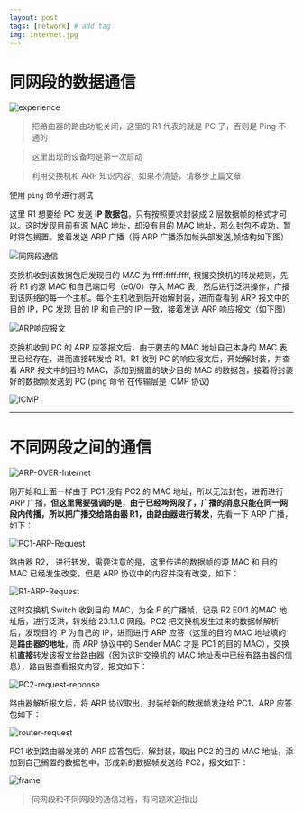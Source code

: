 ```yaml
---
layout: post
tags: [network] # add tag
img: internet.jpg
---
```


# 同网段的数据通信

![experience]({{site.baseurl}}/assets/img/experience.png)

> 把路由器的路由功能关闭，这里的 R1 代表的就是 PC 了，否则是 Ping 不通的

> 这里出现的设备均是第一次启动

> 利用交换机和 ARP 知识内容，如果不清楚，请移步上篇文章

使用 `ping` 命令进行测试

这里 R1 想要给 PC 发送 **IP 数据包**，只有按照要求封装成 2 层数据帧的格式才可以。这时发现目前有源 MAC 地址，却没有目的 MAC 地址，那么封包不成功，暂时将包搁置。接着发送 ARP 广播（将 ARP 广播添加帧头部发送,帧结构如下图）

![同网段通信]({{site.baseurl}}/assets/img/J%5B%25%7D9JNPI%60HUMWJ7%7DVWSHAJ%202.png)

交换机收到该数据包后发现目的 MAC 为 ffff:ffff:ffff, 根据交换机的转发规则，先将 R1 的源 MAC 和自己端口号（e0/0）存入 MAC 表，然后进行泛洪操作，广播到该网络的每一个主机。每个主机收到后开始解封装，进而查看到 ARP 报文中的目的 IP，PC 发现 目的 IP 和自己的 IP 一致，接着发送 ARP 响应报文（如下图）

![ARP响应报文]({{site.baseurl}}/assets/img/%7D9$VB%7DKPI1C@3H%7B5%5D1%5BW-%7BS.png)

交换机收到 PC 的 ARP 应答报文后，由于要去的 MAC 地址自己本身的 MAC 表里已经存在，进而直接转发给 R1。R1 收到 PC 的响应报文后，开始解封装，并查看 ARP 报文中的目的 MAC，添加到搁置的缺少目的 MAC 的数据包，接着将封装好的数据帧发送到 PC (ping 命令 在传输层是 ICMP 协议)

![ICMP]({{site.baseurl}}/assets/img/ICMP.png)

---

# 不同网段之间的通信

![ARP-OVER-Internet]({{site.baseurl}}/assets/img/ARP-OVER-Internet.png)

刚开始和上面一样由于 PC1 没有 PC2 的 MAC 地址，所以无法封包，进而进行 ARP 广播，**但这里需要强调的是，由于已经垮网段了，广播的消息只能在同一网段内传播，所以把广播交给路由器 R1，由路由器进行转发**，先看一下 ARP 广播，如下：

![PC1-ARP-Request]({{site.baseurl}}/assets/img/PC1-ARP-Request.png)

路由器 R2， 进行转发，需要注意的是，这里传递的数据帧的源 MAC 和 目的 MAC 已经发生改变，但是 ARP 协议中的内容并没有改变，如下：

![R1-ARP-Request]({{site.baseurl}}/assets/img/R1-ARP-Request.png)

这时交换机 Switch 收到目的 MAC，为全 F 的广播帧，记录 R2 E0/1 的MAC 地址后，进行泛洪，转发给 23.1.1.0 网段。PC2 把交换机发生过来的数据帧解析后，发现目的 IP 为自己的 IP，进而进行 ARP 应答（这里的目的 MAC 地址填的是**路由器的地址**，而 ARP 协议中的 Sender MAC 才是 PC1 的目的 MAC），交换机**直接**转发该报文给路由器（因为这时交换机的 MAC 地址表中已经有路由器的信息），路由器查看报文内容，报文如下：

![PC2-request-reponse]({{site.baseurl}}/assets/img/PC2-request-reponse.png)


路由器解析报文后，将 ARP 协议取出，封装给新的数据帧发送给 PC1，ARP 应答包如下：

![router-request]({{site.baseurl}}/assets/img/router-request.png)


PC1 收到路由器发来的 ARP 应答包后，解封装，取出 PC2 的目的 MAC 地址，添加到自己搁置的数据包中，形成新的数据帧发送给 PC2，报文如下：

![frame]({{site.baseurl}}/assets/img/frame.png)

> 同网段和不同网段的通信过程，有问题欢迎指出



